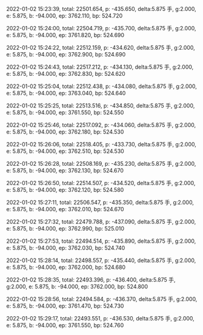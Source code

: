 2022-01-02 15:23:39, total: 22501.654, p: -435.650, delta:5.875 手, g:2.000, e: 5.875, b: -94.000, ep: 3762.110, bp: 524.720

2022-01-02 15:24:00, total: 22504.719, p: -435.700, delta:5.875 手, g:2.000, e: 5.875, b: -94.000, ep: 3761.820, bp: 524.690

2022-01-02 15:24:22, total: 22512.159, p: -434.620, delta:5.875 手, g:2.000, e: 5.875, b: -94.000, ep: 3762.900, bp: 524.690

2022-01-02 15:24:43, total: 22517.212, p: -434.130, delta:5.875 手, g:2.000, e: 5.875, b: -94.000, ep: 3762.830, bp: 524.620

2022-01-02 15:25:04, total: 22512.438, p: -434.080, delta:5.875 手, g:2.000, e: 5.875, b: -94.000, ep: 3763.040, bp: 524.640

2022-01-02 15:25:25, total: 22513.516, p: -434.850, delta:5.875 手, g:2.000, e: 5.875, b: -94.000, ep: 3761.550, bp: 524.550

2022-01-02 15:25:46, total: 22517.092, p: -434.060, delta:5.875 手, g:2.000, e: 5.875, b: -94.000, ep: 3762.180, bp: 524.530

2022-01-02 15:26:06, total: 22518.405, p: -433.730, delta:5.875 手, g:2.000, e: 5.875, b: -94.000, ep: 3762.510, bp: 524.530

2022-01-02 15:26:28, total: 22508.169, p: -435.230, delta:5.875 手, g:2.000, e: 5.875, b: -94.000, ep: 3762.130, bp: 524.670

2022-01-02 15:26:50, total: 22514.507, p: -434.520, delta:5.875 手, g:2.000, e: 5.875, b: -94.000, ep: 3762.120, bp: 524.580

2022-01-02 15:27:11, total: 22506.547, p: -435.350, delta:5.875 手, g:2.000, e: 5.875, b: -94.000, ep: 3762.010, bp: 524.670

2022-01-02 15:27:32, total: 22479.788, p: -437.090, delta:5.875 手, g:2.000, e: 5.875, b: -94.000, ep: 3762.990, bp: 525.010

2022-01-02 15:27:53, total: 22494.514, p: -435.890, delta:5.875 手, g:2.000, e: 5.875, b: -94.000, ep: 3762.030, bp: 524.740

2022-01-02 15:28:14, total: 22498.557, p: -435.440, delta:5.875 手, g:2.000, e: 5.875, b: -94.000, ep: 3762.000, bp: 524.680

2022-01-02 15:28:35, total: 22493.396, p: -436.400, delta:5.875 手, g:2.000, e: 5.875, b: -94.000, ep: 3762.000, bp: 524.800

2022-01-02 15:28:56, total: 22494.584, p: -436.370, delta:5.875 手, g:2.000, e: 5.875, b: -94.000, ep: 3761.470, bp: 524.730

2022-01-02 15:29:17, total: 22493.551, p: -436.530, delta:5.875 手, g:2.000, e: 5.875, b: -94.000, ep: 3761.550, bp: 524.760